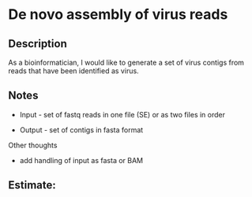 # De novo assembly of virus reads

## Description

As a bioinformatician, I would like to generate a set of virus contigs from reads that have been identified as virus.

## Notes

- Input - set of fastq reads in one file (SE) or as two files in order

- Output - set of contigs in fasta format

Other thoughts

- add handling of input as fasta or BAM
## Estimate:
